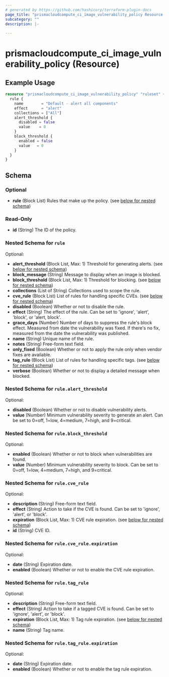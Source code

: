 ```yaml
---
# generated by https://github.com/hashicorp/terraform-plugin-docs
page_title: "prismacloudcompute_ci_image_vulnerability_policy Resource - terraform-provider-prismacloudcompute"
subcategory: ""
description: |-
  
---
```


# prismacloudcompute_ci_image_vulnerability_policy (Resource)



## Example Usage

```terraform
resource "prismacloudcompute_ci_image_vulnerability_policy" "ruleset" {
  rule {
    name        = "Default - alert all components"
    effect      = "alert"
    collections = ["All"]
    alert_threshold {
      disabled = false
      value    = 0
    }
    block_threshold {
      enabled = false
      value   = 0
    }
  }
}
```

<!-- schema generated by tfplugindocs -->
## Schema

### Optional

- **rule** (Block List) Rules that make up the policy. (see [below for nested schema](#nestedblock--rule))

### Read-Only

- **id** (String) The ID of the policy.

<a id="nestedblock--rule"></a>
### Nested Schema for `rule`

Optional:

- **alert_threshold** (Block List, Max: 1) Threshold for generating alerts. (see [below for nested schema](#nestedblock--rule--alert_threshold))
- **block_message** (String) Message to display when an image is blocked.
- **block_threshold** (Block List, Max: 1) Threshold for blocking. (see [below for nested schema](#nestedblock--rule--block_threshold))
- **collections** (List of String) Collections used to scope the rule.
- **cve_rule** (Block List) List of rules for handling specific CVEs. (see [below for nested schema](#nestedblock--rule--cve_rule))
- **disabled** (Boolean) Whether or not to disable the rule.
- **effect** (String) The effect of the rule. Can be set to 'ignore', 'alert', 'block', or 'alert, block'.
- **grace_days** (Number) Number of days to suppress the rule's block effect. Measured from date the vulnerability was fixed. If there's no fix, measured from the date the vulnerability was published.
- **name** (String) Unique name of the rule.
- **notes** (String) Free-form text field.
- **only_fixed** (Boolean) Whether or not to apply the rule only when vendor fixes are available.
- **tag_rule** (Block List) List of rules for handling specific tags. (see [below for nested schema](#nestedblock--rule--tag_rule))
- **verbose** (Boolean) Whether or not to display a detailed message when blocked.

<a id="nestedblock--rule--alert_threshold"></a>
### Nested Schema for `rule.alert_threshold`

Optional:

- **disabled** (Boolean) Whether or not to disable vulnerability alerts.
- **value** (Number) Minimum vulnerability severity to generate an alert. Can be set to 0=off, 1=low, 4=medium, 7=high, and 9=critical.


<a id="nestedblock--rule--block_threshold"></a>
### Nested Schema for `rule.block_threshold`

Optional:

- **enabled** (Boolean) Whether or not to block when vulnerabilities are found.
- **value** (Number) Minimum vulnerability severity to block. Can be set to 0=off, 1=low, 4=medium, 7=high, and 9=critical.


<a id="nestedblock--rule--cve_rule"></a>
### Nested Schema for `rule.cve_rule`

Optional:

- **description** (String) Free-form text field.
- **effect** (String) Action to take if the CVE is found. Can be set to 'ignore', 'alert', or 'block'.
- **expiration** (Block List, Max: 1) CVE rule expiration. (see [below for nested schema](#nestedblock--rule--cve_rule--expiration))
- **id** (String) CVE ID.

<a id="nestedblock--rule--cve_rule--expiration"></a>
### Nested Schema for `rule.cve_rule.expiration`

Optional:

- **date** (String) Expiration date.
- **enabled** (Boolean) Whether or not to enable the CVE rule expiration.



<a id="nestedblock--rule--tag_rule"></a>
### Nested Schema for `rule.tag_rule`

Optional:

- **description** (String) Free-form text field.
- **effect** (String) Action to take if a tagged CVE is found. Can be set to 'ignore', 'alert', or 'block'.
- **expiration** (Block List, Max: 1) Tag rule expiration. (see [below for nested schema](#nestedblock--rule--tag_rule--expiration))
- **name** (String) Tag name.

<a id="nestedblock--rule--tag_rule--expiration"></a>
### Nested Schema for `rule.tag_rule.expiration`

Optional:

- **date** (String) Expiration date.
- **enabled** (Boolean) Whether or not to enable the tag rule expiration.


